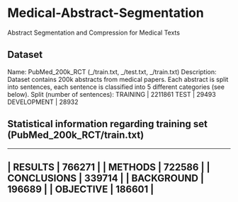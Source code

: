 # Medical-Abstract-Segmentation
Abstract Segmentation and Compression for Medical Texts

## Dataset ##
Name: PubMed_200k_RCT (_/train.txt, _/test.txt, _/train.txt)
Description: Dataset contains 200k abstracts from medical papers. Each abstract is split into sentences, each sentence is classified into 5 different categories (see below).
Split (number of sentences):
TRAINING | 2211861 
TEST | 29493 
DEVELOPMENT | 28932

## Statistical information regarding training set (PubMed_200k_RCT/train.txt) ##
--------------------
| RESULTS | 766271 |
| METHODS | 722586 |
| CONCLUSIONS | 339714 |
| BACKGROUND | 196689 |
| OBJECTIVE | 186601 |
----------------------




